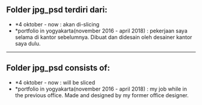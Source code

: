 <h2>Folder jpg_psd terdiri dari: </h2>
<ul>
	<li>
		*4 oktober - now : akan di-slicing 
	</li>
	<li>
		*portfolio in yogyakarta(november 2016 - april 2018) : pekerjaan saya selama di kantor sebelumnya. Dibuat dan didesain oleh desainer kantor saya dulu.		
	</li>
</ul>

<hr>

<h2>Folder jpg_psd consists of: </h2>
<ul>
	<li>
		*4 oktober - now : will be sliced
	</li>
	<li>
		*portfolio in yogyakarta(november 2016 - april 2018) : my job while in the previous office. Made and designed by my former office designer.
	</li>
</ul>

